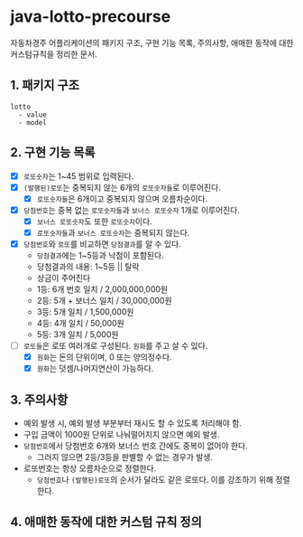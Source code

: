 # java-lotto-precourse

자동차경주 어플리케이션의 패키지 구조, 구현 기능 목록, 주의사항, 애매한 동작에 대한 커스텀규칙을 정리한 문서.

## 1. 패키지 구조

```
lotto
  - value
  - model
```

## 2. 구현 기능 목록

- [x] `로또숫자`는 1~45 범위로 입력된다.
- [x] `(발행된)로또`는 중복되지 않는 6개의 `로또숫자들`로 이루어진다.
    - [x] `로또숫자들`은 6개이고 중복되지 않으며 오름차순이다.
- [x] `당첨번호`는 중복 없는 `로또숫자들`과 `보너스 로또숫자` 1개로 이루어진다.
    - [x] `보너스 로또숫자`도 또한 `로또숫자`이다.
    - [x] `로또숫자들`과 `보너스 로또숫자`는 중복되지 않는다.
- [x] `당첨번호`와 `로또`를 비교하면 `당첨결과`를 알 수 있다.
    - `당첨결과`에는 1~5등과 낙첨이 포함된다.
    - 당첨결과의 내용: 1~5등 || 탈락
    - 상금이 주어진다
    - 1등: 6개 번호 일치 / 2,000,000,000원
    - 2등: 5개 + 보너스 일치 / 30,000,000원
    - 3등: 5개 일치 / 1,500,000원
    - 4등: 4개 일치 / 50,000원
    - 5등: 3개 일치 / 5,000원
- [ ] `로또들`은 로또 여러개로 구성된다. `원화`를 주고 살 수 있다.
    - [x] `원화`는 돈의 단위이며, 0 또는 양의정수다.
    - [x] `원화`는 덧셈/나머지연산이 가능하다.

## 3. 주의사항

- 예외 발생 시, 예외 발생 부분부터 재시도 할 수 있도록 처리해야 함.
- 구입 금액이 1000원 단위로 나눠떨어지지 않으면 예외 발생.
- `당첨번호`에서 당첨번호 6개와 보너스 번호 간에도 중복이 없어야 한다.
    - 그러지 않으면 2등/3등을 판별할 수 없는 경우가 발생.
- 로또번호는 항상 오름차순으로 정렬한다.
    - `당첨번호`나 `(발행된)로또`의 순서가 달라도 같은 로또다. 이를 강조하기 위해 정렬한다.

## 4. 애매한 동작에 대한 커스텀 규칙 정의